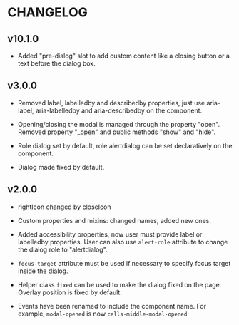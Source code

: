 # CHANGELOG

## v10.1.0

- Added "pre-dialog" slot to add custom content like a closing button or a text before the dialog box.

## v3.0.0

- Removed label, labelledby and describedby properties, just use aria-label, aria-labelledby and aria-describedby on the component.

- Opening/closing the modal is managed through the property "open". Removed property "_open" and public methods "show" and "hide".

- Role dialog set by default, role alertdialog can be set declaratively on the component.

- Dialog made fixed by default.

## v2.0.0

- rightIcon changed by closeIcon

- Custom properties and mixins: changed names, added new ones.

- Added accessibility properties, now user must provide label or labelledby properties. User can also use `alert-role` attribute to change the dialog role to "alertdialog".

- `focus-target` attribute must be used if necessary to specify focus target inside the dialog.

- Helper class `fixed` can be used to make the dialog fixed on the page. Overlay position is fixed by default.

- Events have been renamed to include the component name. For example, `modal-opened` is now `cells-middle-modal-opened`
